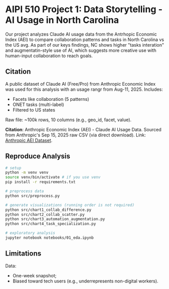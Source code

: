 # AIPI 510 Project 1: Data Storytelling - AI Usage in North Carolina

Our project analyzes Claude AI usage data from the Antrhopic Economic Index (AEI) to compare collaboration patterns and tasks in North Carolina vs the US avg. As part of our keys findings, NC shows higher "tasks interation" and augmentatin-style use of AI, which suggests more creative use with human-input collaboration to reach goals. 

## Citation
A public dataset of Claude AI (Free/Pro) from Anthropic Economic Index was used for this analysis with an usage rangr from Aug-11, 2025.
Includes:
- Facets like collaboration (5 patterns)
- ONET tasks (multi-label)
- Filtered to US states

Raw file: ~100k rows, 10 columns (e.g., geo_id, facet, value).

**Citation**: Anthropic Economic Index (AEI) - Claude AI Usage Data. Sourced from Anthropic's Sep 15, 2025 raw CSV (via direct download). Link: [Anthropic AEI Dataset](https://www-cdn.anthropic.com/2a6b74e3f9a0e12b61b08d43337622b05da641dc.zip).


## Reproduce Analysis
```bash
# setup
python -m venv venv
source venv/bin/activate # if you use venv
pip install -r requirements.txt

# preprocess data
python src/preprocess.py

# generate visualizations (running order is not required)
python src/chart1_collab_difference.py
python src/chart2_collab_scatter.py
python src/chart3_automation_augmentation.py
python src/chart4_task_specialization.py

# exploratory analysis
jupyter notebook notebooks/01_eda.ipynb
```

## Limitations
Data:
- One-week snapshot; 
- Biased toward tech users (e.g., underrepresents non-digital workers).
